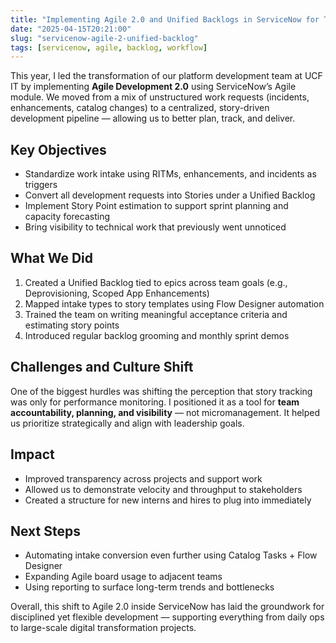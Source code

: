 ```yaml
---
title: "Implementing Agile 2.0 and Unified Backlogs in ServiceNow for Team Efficiency"
date: "2025-04-15T20:21:00"
slug: "servicenow-agile-2-unified-backlog"
tags: [servicenow, agile, backlog, workflow]
---
```


<p>This year, I led the transformation of our platform development team at UCF IT by implementing <strong>Agile Development 2.0</strong> using ServiceNow’s Agile module. We moved from a mix of unstructured work requests (incidents, enhancements, catalog changes) to a centralized, story-driven development pipeline — allowing us to better plan, track, and deliver.</p>

<h2>Key Objectives</h2>
<ul>
  <li>Standardize work intake using RITMs, enhancements, and incidents as triggers</li>
  <li>Convert all development requests into Stories under a Unified Backlog</li>
  <li>Implement Story Point estimation to support sprint planning and capacity forecasting</li>
  <li>Bring visibility to technical work that previously went unnoticed</li>
</ul>

<h2>What We Did</h2>
<ol>
  <li>Created a Unified Backlog tied to epics across team goals (e.g., Deprovisioning, Scoped App Enhancements)</li>
  <li>Mapped intake types to story templates using Flow Designer automation</li>
  <li>Trained the team on writing meaningful acceptance criteria and estimating story points</li>
  <li>Introduced regular backlog grooming and monthly sprint demos</li>
</ol>

<h2>Challenges and Culture Shift</h2>
<p>One of the biggest hurdles was shifting the perception that story tracking was only for performance monitoring. I positioned it as a tool for <strong>team accountability, planning, and visibility</strong> — not micromanagement. It helped us prioritize strategically and align with leadership goals.</p>

<h2>Impact</h2>
<ul>
  <li>Improved transparency across projects and support work</li>
  <li>Allowed us to demonstrate velocity and throughput to stakeholders</li>
  <li>Created a structure for new interns and hires to plug into immediately</li>
</ul>

<h2>Next Steps</h2>
<ul>
  <li>Automating intake conversion even further using Catalog Tasks + Flow Designer</li>
  <li>Expanding Agile board usage to adjacent teams</li>
  <li>Using reporting to surface long-term trends and bottlenecks</li>
</ul>

<p>Overall, this shift to Agile 2.0 inside ServiceNow has laid the groundwork for disciplined yet flexible development — supporting everything from daily ops to large-scale digital transformation projects.</p>
